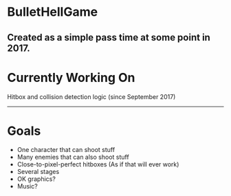 # BulletHellGame

Created as a simple pass time at some point in 2017.
---
# Currently Working On
Hitbox and collision detection logic (since September 2017)

---
# Goals
* One character that can shoot stuff
* Many enemies that can also shoot stuff
* Close-to-pixel-perfect hitboxes (As if that will ever work)
* Several stages
* OK graphics?
* Music?
